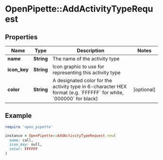 # OpenPipette::AddActivityTypeRequest

## Properties

| Name | Type | Description | Notes |
| ---- | ---- | ----------- | ----- |
| **name** | **String** | The name of the activity type |  |
| **icon_key** | **String** | Icon graphic to use for representing this activity type |  |
| **color** | **String** | A designated color for the activity type in 6-character HEX format (e.g. &#x60;FFFFFF&#x60; for white, &#x60;000000&#x60; for black) | [optional] |

## Example

```ruby
require 'open_pipette'

instance = OpenPipette::AddActivityTypeRequest.new(
  name: call,
  icon_key: null,
  color: FFFFFF
)
```

